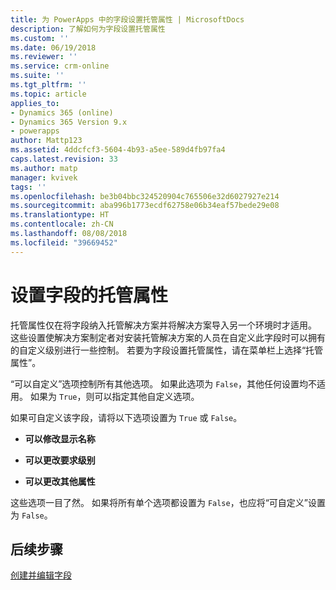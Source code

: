 ```yaml
---
title: 为 PowerApps 中的字段设置托管属性 | MicrosoftDocs
description: 了解如何为字段设置托管属性
ms.custom: ''
ms.date: 06/19/2018
ms.reviewer: ''
ms.service: crm-online
ms.suite: ''
ms.tgt_pltfrm: ''
ms.topic: article
applies_to:
- Dynamics 365 (online)
- Dynamics 365 Version 9.x
- powerapps
author: Mattp123
ms.assetid: 4ddcfcf3-5604-4b93-a5ee-589d4fb97fa4
caps.latest.revision: 33
ms.author: matp
manager: kvivek
tags: ''
ms.openlocfilehash: be3b04bbc324520904c765506e32d6027927e214
ms.sourcegitcommit: aba996b1773ecdf62758e06b34eaf57bede29e08
ms.translationtype: HT
ms.contentlocale: zh-CN
ms.lasthandoff: 08/08/2018
ms.locfileid: "39669452"
---
```

# <a name="set-managed-properties-for-fields"></a>设置字段的托管属性

<a name="BKMK_SettingManagedProperties"></a>   

 托管属性仅在将字段纳入托管解决方案并将解决方案导入另一个环境时才适用。 这些设置使解决方案制定者对安装托管解决方案的人员在自定义此字段时可以拥有的自定义级别进行一些控制。 若要为字段设置托管属性，请在菜单栏上选择“托管属性”。  
  
 “可以自定义”选项控制所有其他选项。 如果此选项为 `False`，其他任何设置均不适用。 如果为 `True`，则可以指定其他自定义选项。  
  
 如果可自定义该字段，请将以下选项设置为 `True` 或 `False`。  
  
- **可以修改显示名称**  
  
- **可以更改要求级别**  
  
- **可以更改其他属性**  
  
 这些选项一目了然。 如果将所有单个选项都设置为 `False`，也应将“可自定义”设置为 `False`。  

 ## <a name="next-steps"></a>后续步骤

 [创建并编辑字段](create-edit-fields.md)